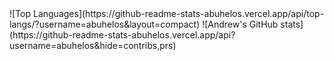 <!--
# Andrew Buhelos

Hi, I'm Andrew from Chicago, Illinois and recent graduate from Southern Methodist University. I am a frontend software developer specializing in React.

## Skills + Experience

- React JS/Native
- HTML
- CSS
- JS
- TypeScript
- MySQL
- Express + Node JS
--!>
![Top Languages](https://github-readme-stats-abuhelos.vercel.app/api/top-langs/?username=abuhelos&layout=compact)

![Andrew's GitHub stats](https://github-readme-stats-abuhelos.vercel.app/api?username=abuhelos&hide=contribs,prs)

<!--
## Most Recent Project
<a href="https://abuhelos.github.io/weather-app/"><img src="Weather.jpg" height="400px" /></a>
--!>
